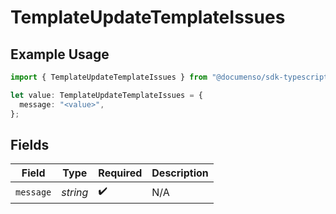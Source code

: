 # TemplateUpdateTemplateIssues

## Example Usage

```typescript
import { TemplateUpdateTemplateIssues } from "@documenso/sdk-typescript/models/errors";

let value: TemplateUpdateTemplateIssues = {
  message: "<value>",
};
```

## Fields

| Field              | Type               | Required           | Description        |
| ------------------ | ------------------ | ------------------ | ------------------ |
| `message`          | *string*           | :heavy_check_mark: | N/A                |